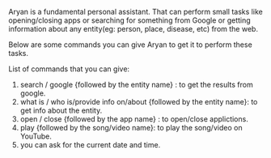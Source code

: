 Aryan is a fundamental personal assistant.
That can perform small tasks like opening/closing apps or searching for something from Google or getting information about any entity(eg: person, place, disease, etc) from the web.

Below are some commands you can give Aryan to get it to perform these tasks.

List of commands that you can give:
1) search / google {followed by the entity name} : to get the results from google.
2) what is / who is/provide info on/about {followed by the entity name}: to get info about the entity.
3) open / close {followed by the app name} : to open/close applictions.
4) play {followed by the song/video name}: to play the song/video on YouTube.
5) you can ask for the current date and time.
